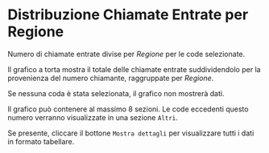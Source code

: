 # Distribuzione Chiamate Entrate per Regione

Numero di chiamate entrate divise per *Regione* per le code selezionate.

Il grafico a torta mostra il totale delle chiamate entrate suddividendolo per la 
provenienza del numero chiamante, raggruppate per *Regione*.

Se nessuna coda è stata selezionata, il grafico non mostrerà dati.

Il grafico può contenere al massimo 8 sezioni. Le code eccedenti questo numero
verranno visualizzate in una sezione `Altri`.

Se presente, cliccare il bottone `Mostra dettagli` per visualizzare tutti i dati
in formato tabellare.
